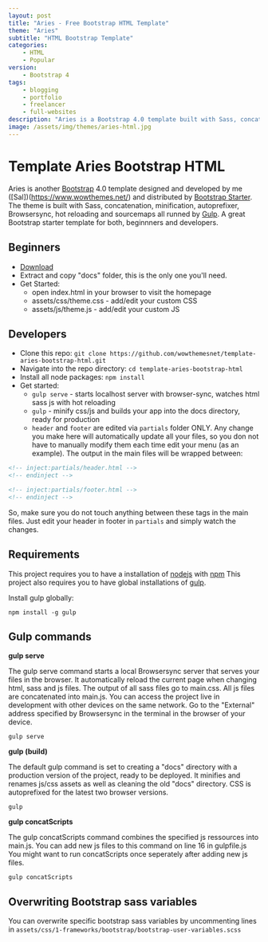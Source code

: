 ```yaml
---
layout: post
title: "Aries - Free Bootstrap HTML Template"
theme: "Aries"
subtitle: "HTML Bootstrap Template"          
categories:
    - HTML
    - Popular
version:
    - Bootstrap 4
tags: 
    - blogging
    - portfolio
    - freelancer
    - full-websites
description: "Aries is a Bootstrap 4.0 template built with Sass, concatenation, minification, autoprefixer, Browsersync, hot reloading and sourcemaps all runned by Gulp. A great Bootstrap starter template for both, beginnners and developers."
image: /assets/img/themes/aries-html.jpg
---
```


# Template Aries Bootstrap HTML

Aries is another [Bootstrap](https://getbootstrap.com/) 4.0 template designed and developed by me ([Sal])(https://www.wowthemes.net/) and distributed by [Bootstrap Starter](https://bootstrapstarter.com/). The theme is built with Sass, concatenation, minification, autoprefixer, Browsersync, hot reloading and sourcemaps all runned by [Gulp](https://gulpjs.com/). A great Bootstrap starter template for both, beginnners and developers.

## Beginners

- [Download](https://github.com/wowthemesnet/template-aries-bootstrap-html/archive/master.zip)
- Extract and copy "docs" folder, this is the only one you'll need.
- Get Started:
    - open index.html in your browser to visit the homepage
    - assets/css/theme.css - add/edit your custom CSS
    - assets/js/theme.js - add/edit your custom JS

## Developers

- Clone this repo: `git clone https://github.com/wowthemesnet/template-aries-bootstrap-html.git`
- Navigate into the repo directory: `cd template-aries-bootstrap-html`
- Install all node packages: `npm install`
- Get started:
    - `gulp serve` - starts localhost server with browser-sync, watches html sass js with hot reloading
    - `gulp` - minify css/js and builds your app into the docs directory, ready for production
    - `header` and `footer` are edited via `partials` folder ONLY. Any change you make here will automatically update all your files, so you don not have to manually modify them each time edit your menu (as an example). The output in the main files will be wrapped between:
    
~~~html
<!-- inject:partials/header.html -->
<!-- endinject -->
~~~

~~~html
<!-- inject:partials/footer.html -->
<!-- endinject -->
~~~
    
So, make sure you do not touch anything between these tags in the main files. Just edit your header in footer in `partials` and simply watch the changes.

## Requirements

This project requires you to have a installation of [nodejs](https://nodejs.org/en/) with [npm](https://www.npmjs.com/get-npm)
This project also requires you to have global installations of [gulp](http://gulpjs.com/).

Install gulp globally:

`npm install -g gulp`

## Gulp commands

**gulp serve**

The gulp serve command starts a local Browsersync server that serves your files in the browser.
It automatically reload the current page when changing html, sass and js files.
The output of all sass files go to main.css.
All js files are concatenated into main.js.
You can access the project live in development with other devices on the same network. Go to the "External" address specified by Browsersync in the terminal in the browser of your device.

`gulp serve`

**gulp (build)**

The default gulp command is set to creating a "docs" directory with a production version of the project, ready to be deployed.
It minifies and renames js/css assets as well as cleaning the old "docs" directory. CSS is autoprefixed for the latest two browser versions.

`gulp`

**gulp concatScripts**

The gulp concatScripts command combines the specified js ressources into main.js.
You can add new js files to this command on line 16 in gulpfile.js
You might want to run concatScripts once seperately after adding new js files.

`gulp concatScripts`

## Overwriting Bootstrap sass variables

You can overwrite specific bootstrap sass variables by uncommenting lines in `assets/css/1-frameworks/bootstrap/bootstrap-user-variables.scss`